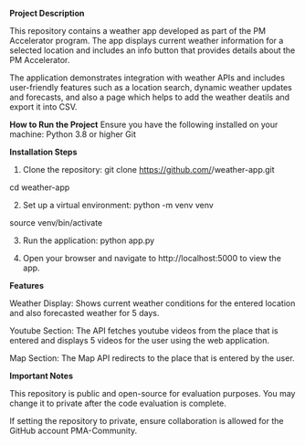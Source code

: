 **Project Description**

This repository contains a weather app developed as part of the PM Accelerator program. The app displays current weather information for a selected location and includes an info button that provides details about the PM Accelerator.

The application demonstrates integration with weather APIs and includes user-friendly features such as a location search, dynamic weather updates and forecasts, and also a page which helps to add the weather deatils and export it into CSV.

**How to Run the Project**
Ensure you have the following installed on your machine:
Python 3.8 or higher
Git

**Installation Steps**

1. Clone the repository: git clone https://github.com/<your-username>/weather-app.git

cd weather-app

2. Set up a virtual environment: python -m venv venv

source venv/bin/activate 

3. Run the application: python app.py

4. Open your browser and navigate to http://localhost:5000 to view the app.


**Features**

Weather Display: Shows current weather conditions for the entered location and also forecasted weather for 5 days.

Youtube Section: The API fetches youtube videos from the place that is entered and displays 5 videos for the user using the web application.

Map Section: The Map API redirects to the place that is entered by the user.


**Important Notes**

This repository is public and open-source for evaluation purposes. You may change it to private after the code evaluation is complete.

If setting the repository to private, ensure collaboration is allowed for the GitHub account PMA-Community.



   
